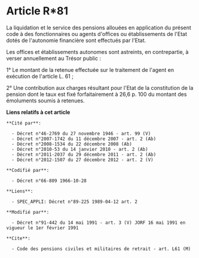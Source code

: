# Article R*81

La liquidation et le service des pensions allouées en application du présent code à des fonctionnaires ou agents d'offices ou
établissements de l'Etat dotés de l'autonomie financière sont effectués par l'Etat.

Les offices et établissements autonomes sont astreints, en contrepartie, à verser annuellement au Trésor public :

1° Le montant de la retenue effectuée sur le traitement de l'agent en exécution de l'article L. 61 ;

2° Une contribution aux charges résultant pour l'Etat de la constitution de la pension dont le taux est fixé forfaitairement
à 26,6 p. 100 du montant des émoluments soumis à retenues.

**Liens relatifs à cet article**

	**Cité par**:

	  - Décret n°46-2769 du 27 novembre 1946 - art. 99 (V)
	  - Décret n°2007-1742 du 11 décembre 2007 - art. 2 (Ab)
	  - Décret n°2008-1534 du 22 décembre 2008 (Ab)
	  - Décret n°2010-53 du 14 janvier 2010 - art. 2 (Ab)
	  - Décret n°2011-2037 du 29 décembre 2011 - art. 2 (Ab)
	  - Décret n°2012-1507 du 27 décembre 2012 - art. 2 (V)

	**Codifié par**:

	  - Décret n°66-809 1966-10-28

	**Liens**:

	  - SPEC_APPLI: Décret n°89-225 1989-04-12 art. 2

	**Modifié par**:

	  - Décret n°91-442 du 14 mai 1991 - art. 3 (V) JORF 16 mai 1991 en vigueur le 1er février 1991

	**Cite**:

	  - Code des pensions civiles et militaires de retrait - art. L61 (M)

